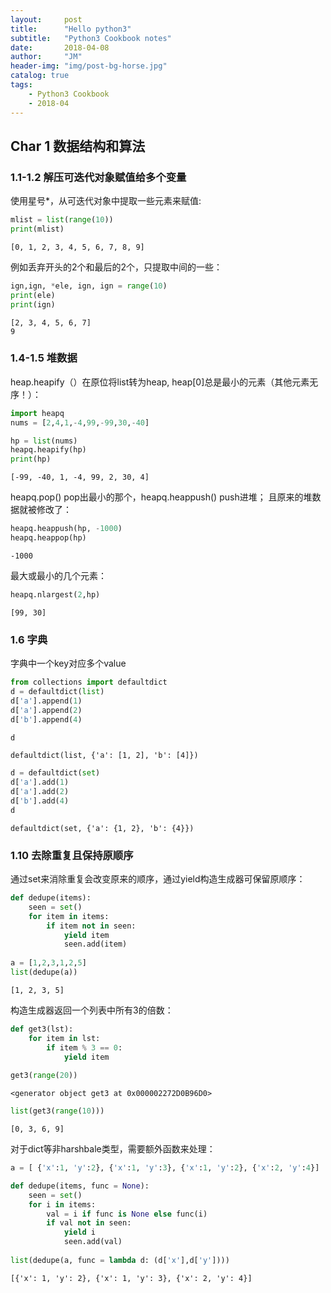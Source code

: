 ```yaml
---
layout:     post
title:      "Hello python3"
subtitle:   "Python3 Cookbook notes"
date:       2018-04-08
author:     "JM"
header-img: "img/post-bg-horse.jpg"
catalog: true
tags:
    - Python3 Cookbook
	- 2018-04
---
```


 

## Char 1 数据结构和算法

### 1.1-1.2 解压可迭代对象赋值给多个变量 
使用星号*，从可迭代对象中提取一些元素来赋值:

```python
mlist = list(range(10))
print(mlist)
```

    [0, 1, 2, 3, 4, 5, 6, 7, 8, 9]
    
例如丢弃开头的2个和最后的2个，只提取中间的一些：

```python
ign,ign, *ele, ign, ign = range(10)
print(ele)
print(ign)
```

    [2, 3, 4, 5, 6, 7]
    9
    

### 1.4-1.5 堆数据
heap.heapify（）在原位将list转为heap,
heap[0]总是最小的元素（其他元素无序！）：

```python
import heapq
nums = [2,4,1,-4,99,-99,30,-40]
```


```python
hp = list(nums)
heapq.heapify(hp)
print(hp)      
```

    [-99, -40, 1, -4, 99, 2, 30, 4]
    
heapq.pop() pop出最小的那个，heapq.heappush() push进堆；
且原来的堆数据就被修改了：

```python
heapq.heappush(hp, -1000)
heapq.heappop(hp)
```




    -1000


最大或最小的几个元素：

```python
heapq.nlargest(2,hp)
```




    [99, 30]



### 1.6 字典
字典中一个key对应多个value

```python
from collections import defaultdict
d = defaultdict(list)
d['a'].append(1)
d['a'].append(2)
d['b'].append(4)
```


```python
d
```




    defaultdict(list, {'a': [1, 2], 'b': [4]})




```python
d = defaultdict(set)
d['a'].add(1)
d['a'].add(2)
d['b'].add(4)
d
```




    defaultdict(set, {'a': {1, 2}, 'b': {4}})



### 1.10 去除重复且保持原顺序 
通过set来消除重复会改变原来的顺序，通过yield构造生成器可保留原顺序：

```python
def dedupe(items):
    seen = set()
    for item in items:
        if item not in seen:
            yield item
            seen.add(item)
            
a = [1,2,3,1,2,5]
list(dedupe(a))
```




    [1, 2, 3, 5]


构造生成器返回一个列表中所有3的倍数：

```python
def get3(lst):
    for item in lst:
        if item % 3 == 0:
            yield item
            
get3(range(20))
```




    <generator object get3 at 0x000002272D0B96D0>




```python
list(get3(range(10)))
```




    [0, 3, 6, 9]


对于dict等非harshbale类型，需要额外函数来处理：

```python
a = [ {'x':1, 'y':2}, {'x':1, 'y':3}, {'x':1, 'y':2}, {'x':2, 'y':4}]
```


```python
def dedupe(items, func = None):
    seen = set()
    for i in items:
        val = i if func is None else func(i)
        if val not in seen:
            yield i
            seen.add(val)
            
list(dedupe(a, func = lambda d: (d['x'],d['y'])))
```




    [{'x': 1, 'y': 2}, {'x': 1, 'y': 3}, {'x': 2, 'y': 4}]



